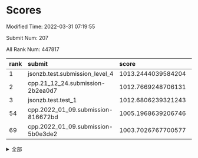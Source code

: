 # Scores

Modified Time: 2022-03-31 07:19:55

Submit Num: 207

All Rank Num: 447817

| rank |               submit               |       score        |       sigma        | pk_num |
| :--- | :--------------------------------- | :----------------- | :----------------- | :----- |
| 1    | jsonzb.test.submission_level_4     | 1013.2444039584204 | 0.8050877852790227 | 8658   |
| 2    | cpp.21_12_24.submission-2b2ea0d7   | 1012.7669248706131 | 0.7985387516555496 | 8652   |
| 3    | jsonzb.test.test_1                 | 1012.6806239321243 | 0.7980232817480751 | 8656   |
| 54   | cpp.2022_01_09.submission-816672bd | 1005.1968639206746 | 0.7091392213972286 | 8651   |
| 69   | cpp.2022_01_09.submission-5b0e3de2 | 1003.7026767700577 | 0.7204696189669701 | 8657   |


<details>
<summary>全部</summary>

| rank |                 submit                 |       score        |       sigma        | pk_num |
| :--- | :------------------------------------- | :----------------- | :----------------- | :----- |
| 1    | jsonzb.test.submission_level_4         | 1013.2444039584204 | 0.8050877852790227 | 8658   |
| 2    | cpp.21_12_24.submission-2b2ea0d7       | 1012.7669248706131 | 0.7985387516555496 | 8652   |
| 3    | jsonzb.test.test_1                     | 1012.6806239321243 | 0.7980232817480751 | 8656   |
| 4    | gobigger.level_3.submission_level_3_21 | 1011.4474979490129 | 0.7519828936049925 | 8649   |
| 5    | gobigger.level_3.submission_level_3_39 | 1011.4184768590217 | 0.7858502185719266 | 8653   |
| 6    | gobigger.level_3.submission_level_3_4  | 1011.1319139404588 | 0.7636299484401136 | 8649   |
| 7    | gobigger.level_3.submission_level_3_15 | 1011.075902184346  | 0.7754423972931772 | 8650   |
| 8    | gobigger.level_3.submission_level_3_3  | 1011.0539918871581 | 0.7862239665245169 | 8655   |
| 9    | gobigger.level_3.submission_level_3_12 | 1010.9354346331974 | 0.756165200734877  | 8649   |
| 10   | gobigger.level_3.submission_level_3_30 | 1010.8688938273073 | 0.7559966870541022 | 8653   |
| 11   | gobigger.level_3.submission_level_3_29 | 1010.8263534241288 | 0.7519961511986777 | 8654   |
| 12   | gobigger.level_3.submission_level_3_35 | 1010.8037281605441 | 0.7631484111963587 | 8653   |
| 13   | gobigger.level_3.submission_level_3_11 | 1010.7490239731352 | 0.7756825846965092 | 8655   |
| 14   | gobigger.level_3.submission_level_3_5  | 1010.6639971271364 | 0.7717346177974307 | 8651   |
| 15   | gobigger.level_3.submission_level_3_0  | 1010.5735841055222 | 0.7666525620233126 | 8659   |
| 16   | gobigger.level_3.submission_level_3_17 | 1010.4849290157642 | 0.7620630751419301 | 8654   |
| 17   | gobigger.level_3.submission_level_3_49 | 1010.427968258017  | 0.7704118949820293 | 8656   |
| 18   | gobigger.level_3.submission_level_3_47 | 1010.40314454624   | 0.780446447625004  | 8655   |
| 19   | gobigger.level_3.submission_level_3_37 | 1010.3972617163442 | 0.7564457553238476 | 8655   |
| 20   | gobigger.level_3.submission_level_3_41 | 1010.345208604963  | 0.7637833917131565 | 8653   |
| 21   | gobigger.level_3.submission_level_3_22 | 1010.3229513286941 | 0.7503393848636261 | 8650   |
| 22   | gobigger.level_3.submission_level_3_40 | 1010.2556062110518 | 0.7643577292410895 | 8650   |
| 23   | gobigger.level_3.submission_level_3_19 | 1010.2390229610294 | 0.7546749598441007 | 8658   |
| 24   | gobigger.level_3.submission_level_3_31 | 1010.2334177968005 | 0.7738602373178274 | 8654   |
| 25   | gobigger.level_3.submission_level_3_23 | 1010.229521882165  | 0.7477047394109155 | 8658   |
| 26   | gobigger.level_3.submission_level_3_33 | 1010.1927400191998 | 0.749703788220351  | 8649   |
| 27   | gobigger.level_3.submission_level_3_43 | 1010.1089567432092 | 0.7778072135649916 | 8653   |
| 28   | gobigger.level_3.submission_level_3_26 | 1010.0400589827693 | 0.7593627632774899 | 8658   |
| 29   | gobigger.level_3.submission_level_3_38 | 1009.8210723131333 | 0.7545386625605783 | 8647   |
| 30   | gobigger.level_3.submission_level_3_7  | 1009.7679297007455 | 0.7520160115470514 | 8650   |
| 31   | gobigger.level_3.submission_level_3_48 | 1009.7420461926756 | 0.7544774887091013 | 8655   |
| 32   | gobigger.level_3.submission_level_3_46 | 1009.6526572969416 | 0.7652338023823463 | 8655   |
| 33   | gobigger.level_3.submission_level_3_9  | 1009.6517871072099 | 0.7692326583392067 | 8653   |
| 34   | gobigger.level_3.submission_level_3_32 | 1009.5806877523933 | 0.75358858688388   | 8657   |
| 35   | gobigger.level_3.submission_level_3_36 | 1009.5774254249332 | 0.7441887491137896 | 8654   |
| 36   | gobigger.level_3.submission_level_3_24 | 1009.5665806668403 | 0.7368414417897491 | 8654   |
| 37   | gobigger.level_3.submission_level_3_25 | 1009.5618609146331 | 0.7578580121237875 | 8651   |
| 38   | gobigger.level_3.submission_level_3_27 | 1009.5516318478462 | 0.7406591683474102 | 8656   |
| 39   | gobigger.level_3.submission_level_3_18 | 1009.5461620737759 | 0.7530297806257517 | 8653   |
| 40   | gobigger.level_3.submission_level_3_2  | 1009.530203410657  | 0.7418698292933739 | 8648   |
| 41   | gobigger.level_3.submission_level_3_34 | 1009.516067623458  | 0.7408375316412885 | 8654   |
| 42   | gobigger.level_3.submission_level_3_6  | 1009.5039121712937 | 0.76611495230889   | 8656   |
| 43   | gobigger.level_3.submission_level_3_10 | 1009.4403742163    | 0.7453323979416754 | 8652   |
| 44   | gobigger.level_3.submission_level_3_20 | 1009.3947455285478 | 0.7421997813275147 | 8655   |
| 45   | gobigger.level_3.submission_level_3_13 | 1009.3748565753681 | 0.7576758136795461 | 8653   |
| 46   | gobigger.level_3.submission_level_3_16 | 1009.3474129952331 | 0.7362815697792776 | 8651   |
| 47   | gobigger.level_3.submission_level_3_28 | 1009.2524493056261 | 0.758142806040964  | 8654   |
| 48   | gobigger.level_3.submission_level_3_42 | 1009.1976604194472 | 0.7566827078832905 | 8654   |
| 49   | gobigger.level_3.submission_level_3_44 | 1009.0003080608666 | 0.7478906557871347 | 8654   |
| 50   | gobigger.level_3.submission_level_3_14 | 1008.8901342331761 | 0.7651821490056623 | 8653   |
| 51   | gobigger.level_3.submission_level_3_45 | 1008.815512523466  | 0.7694522026861983 | 8655   |
| 52   | gobigger.level_3.submission_level_3_1  | 1008.6069019835969 | 0.7579942261906917 | 8651   |
| 53   | gobigger.level_3.submission_level_3_8  | 1008.3991815538163 | 0.7407427405511923 | 8646   |
| 54   | cpp.2022_01_09.submission-816672bd     | 1005.1968639206746 | 0.7091392213972286 | 8651   |
| 55   | gobigger.level_1.submission_level_1_27 | 1004.8423692581454 | 0.7336765901578369 | 8653   |
| 56   | gobigger.level_1.submission_level_1_31 | 1004.7312694118502 | 0.7281292789320322 | 8656   |
| 57   | gobigger.level_1.submission_level_1_36 | 1004.4310609372883 | 0.7148090922401132 | 8658   |
| 58   | gobigger.level_1.submission_level_1_0  | 1004.288269291436  | 0.7089815406727478 | 8652   |
| 59   | gobigger.level_1.submission_level_1_10 | 1004.188733136705  | 0.7239052346932271 | 8657   |
| 60   | gobigger.level_1.submission_level_1_30 | 1004.098863579547  | 0.7214960272537354 | 8651   |
| 61   | gobigger.level_1.submission_level_1_39 | 1004.0869268653523 | 0.7248533210929017 | 8651   |
| 62   | gobigger.level_1.submission_level_1_43 | 1003.9505519791106 | 0.7172375376349495 | 8655   |
| 63   | gobigger.level_1.submission_level_1_7  | 1003.9260886463202 | 0.7136218422547361 | 8651   |
| 64   | gobigger.level_1.submission_level_1_33 | 1003.8113012100633 | 0.7177571580691002 | 8652   |
| 65   | gobigger.level_1.submission_level_1_19 | 1003.7622481199774 | 0.7144378179235253 | 8651   |
| 66   | gobigger.level_1.submission_level_1_24 | 1003.7563739798024 | 0.7141111337590164 | 8657   |
| 67   | gobigger.level_1.submission_level_1_14 | 1003.714768273998  | 0.7117663629836427 | 8657   |
| 68   | gobigger.level_1.submission_level_1_47 | 1003.7060841265686 | 0.7276313255831787 | 8653   |
| 69   | cpp.2022_01_09.submission-5b0e3de2     | 1003.7026767700577 | 0.7204696189669701 | 8657   |
| 70   | gobigger.level_1.submission_level_1_11 | 1003.6550062410008 | 0.7057534694495976 | 8648   |
| 71   | gobigger.level_1.submission_level_1_8  | 1003.6350627515391 | 0.7124326151241384 | 8654   |
| 72   | gobigger.level_1.submission_level_1_15 | 1003.6024591489398 | 0.7250869819401299 | 8648   |
| 73   | gobigger.level_1.submission_level_1_5  | 1003.5213186929464 | 0.7232296732581258 | 8657   |
| 74   | gobigger.level_1.submission_level_1_42 | 1003.474057774685  | 0.7211316022308218 | 8648   |
| 75   | gobigger.level_1.submission_level_1_48 | 1003.4523339552154 | 0.716609808773507  | 8648   |
| 76   | gobigger.level_1.submission_level_1_41 | 1003.3922275465029 | 0.7218199915654228 | 8655   |
| 77   | gobigger.level_1.submission_level_1_13 | 1003.3912835575849 | 0.7073272176447434 | 8655   |
| 78   | gobigger.level_1.submission_level_1_26 | 1003.3854890628414 | 0.7033626135163904 | 8656   |
| 79   | gobigger.level_1.submission_level_1_4  | 1003.3615246205117 | 0.7174979215907643 | 8652   |
| 80   | gobigger.level_1.submission_level_1_40 | 1003.334750283822  | 0.711579690963309  | 8655   |
| 81   | gobigger.level_1.submission_level_1_9  | 1003.3211381233574 | 0.7186974294795316 | 8652   |
| 82   | gobigger.level_1.submission_level_1_20 | 1003.3195502827239 | 0.7107085967262443 | 8653   |
| 83   | gobigger.level_1.submission_level_1_12 | 1003.3149531046928 | 0.7182400372230349 | 8655   |
| 84   | gobigger.level_1.submission_level_1_16 | 1003.2885860244323 | 0.7165813171122992 | 8653   |
| 85   | gobigger.level_1.submission_level_1_17 | 1003.2528015177211 | 0.7181359746896064 | 8652   |
| 86   | gobigger.level_1.submission_level_1_18 | 1003.1689303115587 | 0.7091141937215617 | 8656   |
| 87   | gobigger.level_1.submission_level_1_44 | 1003.0939901998756 | 0.7200867390459156 | 8653   |
| 88   | gobigger.level_1.submission_level_1_32 | 1003.0939592629901 | 0.7130914790295667 | 8652   |
| 89   | gobigger.level_1.submission_level_1_1  | 1003.0537010406681 | 0.7301339317447877 | 8655   |
| 90   | gobigger.level_1.submission_level_1_38 | 1003.0117944614536 | 0.7163763898424237 | 8650   |
| 91   | gobigger.level_1.submission_level_1_29 | 1002.9908517651365 | 0.7275614177701453 | 8653   |
| 92   | gobigger.level_1.submission_level_1_22 | 1002.9203494415452 | 0.7180506937797845 | 8652   |
| 93   | gobigger.level_1.submission_level_1_21 | 1002.8678988659618 | 0.7129519505871998 | 8657   |
| 94   | gobigger.level_1.submission_level_1_6  | 1002.7774078618921 | 0.717378350370005  | 8654   |
| 95   | gobigger.level_1.submission_level_1_28 | 1002.599047056293  | 0.7151559720245255 | 8654   |
| 96   | gobigger.level_1.submission_level_1_25 | 1002.5869565510101 | 0.7042652278309613 | 8654   |
| 97   | gobigger.level_1.submission_level_1_37 | 1002.5777557586119 | 0.713943399332181  | 8656   |
| 98   | gobigger.level_1.submission_level_1_49 | 1002.5664133808916 | 0.7086682076830402 | 8656   |
| 99   | gobigger.level_1.submission_level_1_2  | 1002.5363437698921 | 0.7132739466432865 | 8653   |
| 100  | gobigger.level_1.submission_level_1_46 | 1002.5113945792782 | 0.7209591595701953 | 8656   |
| 101  | gobigger.level_1.submission_level_1_23 | 1002.4052953906431 | 0.7279525129396031 | 8652   |
| 102  | gobigger.level_1.submission_level_1_34 | 1002.3563684930077 | 0.7093206027804588 | 8654   |
| 103  | gobigger.level_1.submission_level_1_35 | 1002.2577595077811 | 0.7230823578826235 | 8658   |
| 104  | gobigger.level_1.submission_level_1_3  | 1002.1266633952422 | 0.7057596319995587 | 8653   |
| 105  | gobigger.level_1.submission_level_1_45 | 1000.9524585774747 | 0.7118332567431893 | 8653   |
| 106  | gobigger.random.submission_random_3    | 997.731176726414   | 0.6982716558792238 | 8657   |
| 107  | gobigger.random.submission_random_12   | 997.4672525539307  | 0.7039362323767779 | 8652   |
| 108  | gobigger.random.submission_random_1    | 997.3833563631209  | 0.7336974825200899 | 8649   |
| 109  | gobigger.random.submission_random_2    | 996.9352844979742  | 0.7012489960713587 | 8653   |
| 110  | gobigger.random.submission_random_48   | 996.9350350692956  | 0.7080647745963289 | 8657   |
| 111  | gobigger.random.submission_random_18   | 996.930751450264   | 0.7089926892617537 | 8655   |
| 112  | gobigger.random.submission_random_41   | 996.8019957315425  | 0.6938032586468736 | 8654   |
| 113  | gobigger.random.submission_random_15   | 996.7749421846848  | 0.7117936859096835 | 8655   |
| 114  | gobigger.random.submission_random_34   | 996.7449552430492  | 0.7028334177236012 | 8653   |
| 115  | gobigger.random.submission_random_28   | 996.7124585531894  | 0.7088765482959312 | 8651   |
| 116  | gobigger.random.submission_random_42   | 996.7097134055772  | 0.7067190542156941 | 8656   |
| 117  | gobigger.random.submission_random_9    | 996.5942304731534  | 0.7100657176084351 | 8657   |
| 118  | gobigger.random.submission_random_22   | 996.5881112182708  | 0.7138142987641173 | 8653   |
| 119  | gobigger.random.submission_random_30   | 996.4469198535226  | 0.7175862467787965 | 8651   |
| 120  | gobigger.random.submission_random_29   | 996.4372439019998  | 0.7000214892726285 | 8651   |
| 121  | gobigger.random.submission_random_40   | 996.3649856051201  | 0.7044508433883322 | 8648   |
| 122  | gobigger.random.submission_random_49   | 996.3597391708627  | 0.7130641531919145 | 8652   |
| 123  | gobigger.random.submission_random_37   | 996.3575592186114  | 0.7122688090861934 | 8656   |
| 124  | gobigger.random.submission_random_23   | 996.3482231659143  | 0.7160639161363557 | 8655   |
| 125  | gobigger.random.submission_random_4    | 996.2884756595441  | 0.7063974041929282 | 8650   |
| 126  | gobigger.random.submission_random_25   | 996.270587633709   | 0.711623782632183  | 8650   |
| 127  | gobigger.random.submission_random_20   | 996.2602146252923  | 0.7042788603095402 | 8656   |
| 128  | gobigger.random.submission_random_47   | 996.1869593836701  | 0.7049011088315694 | 8659   |
| 129  | gobigger.random.submission_random_32   | 996.0919919064648  | 0.7028377654007607 | 8652   |
| 130  | gobigger.random.submission_random_6    | 995.9909110502665  | 0.7286645020819101 | 8656   |
| 131  | gobigger.random.submission_random_35   | 995.9819014600779  | 0.7101893786608182 | 8655   |
| 132  | gobigger.random.submission_random_38   | 995.9233751842464  | 0.7147104550757596 | 8654   |
| 133  | gobigger.random.submission_random_31   | 995.9132710953323  | 0.7088585042750062 | 8653   |
| 134  | gobigger.random.submission_random_39   | 995.8884169991736  | 0.7165936533934353 | 8651   |
| 135  | gobigger.random.submission_random_44   | 995.8659462224392  | 0.7128595498618367 | 8655   |
| 136  | gobigger.random.submission_random_36   | 995.8478164624506  | 0.7081057166833504 | 8651   |
| 137  | gobigger.random.submission_random_27   | 995.8254949574197  | 0.7057454795346417 | 8653   |
| 138  | gobigger.random.submission_random_14   | 995.7907213432676  | 0.7162868370986589 | 8652   |
| 139  | gobigger.random.submission_random_5    | 995.7671179256657  | 0.721646697838087  | 8654   |
| 140  | gobigger.random.submission_random_45   | 995.6722617862591  | 0.7127570344113456 | 8652   |
| 141  | gobigger.random.submission_random_10   | 995.5844811692975  | 0.7223048522019245 | 8660   |
| 142  | gobigger.random.submission_random_46   | 995.5744805412312  | 0.713795194074282  | 8650   |
| 143  | gobigger.random.submission_random_19   | 995.5738585356987  | 0.703182122856009  | 8652   |
| 144  | gobigger.random.submission_random_7    | 995.4692781370975  | 0.7122787834565967 | 8652   |
| 145  | gobigger.random.submission_random_13   | 995.4281447617693  | 0.6998918072801292 | 8651   |
| 146  | gobigger.random.submission_random_43   | 995.4201435409595  | 0.7260196477707831 | 8651   |
| 147  | gobigger.random.submission_random_21   | 995.3708767832179  | 0.7056001248713666 | 8646   |
| 148  | gobigger.random.submission_random_8    | 995.2989283803961  | 0.7295269880969493 | 8655   |
| 149  | gobigger.random.submission_random_24   | 995.2776962743498  | 0.707718986637936  | 8653   |
| 150  | gobigger.random.submission_random_16   | 995.2092907296854  | 0.7160057531264121 | 8659   |
| 151  | gobigger.random.submission_random_11   | 995.1971616787046  | 0.7151796862462703 | 8654   |
| 152  | gobigger.random.submission_random_33   | 995.0392426628192  | 0.7196423780729665 | 8656   |
| 153  | gobigger.random.submission_random_17   | 994.8935365507682  | 0.7220258248572763 | 8653   |
| 154  | gobigger.random.submission_random_26   | 994.7415648469959  | 0.7099355965973357 | 8654   |
| 155  | gobigger.random.submission_random_0    | 994.6856788113151  | 0.7135697683836811 | 8653   |
| 156  | gobigger.level_2.submission_level_2_22 | 994.1134414681213  | 0.736112404803848  | 8653   |
| 157  | gobigger.level_2.submission_level_2_14 | 993.9763398616998  | 0.7296426169362744 | 8647   |
| 158  | gobigger.level_2.submission_level_2_44 | 993.7768041498246  | 0.7292476617479736 | 8653   |
| 159  | gobigger.level_2.submission_level_2_18 | 993.5074635488073  | 0.7497367021163566 | 8652   |
| 160  | gobigger.level_2.submission_level_2_20 | 993.4093947772392  | 0.7460500914183755 | 8652   |
| 161  | gobigger.level_2.submission_level_2_39 | 993.3648945782211  | 0.7310381750757083 | 8656   |
| 162  | gobigger.level_2.submission_level_2_16 | 993.2386435062857  | 0.731905083100502  | 8651   |
| 163  | gobigger.level_2.submission_level_2_33 | 993.2276258893319  | 0.7390300319874192 | 8653   |
| 164  | gobigger.level_2.submission_level_2_1  | 993.1477381582044  | 0.7265399958120357 | 8656   |
| 165  | gobigger.level_2.submission_level_2_30 | 993.0689687950011  | 0.7328603030310056 | 8655   |
| 166  | gobigger.level_2.submission_level_2_12 | 992.9561586184225  | 0.7510033096260145 | 8652   |
| 167  | gobigger.level_2.submission_level_2_6  | 992.873454129811   | 0.729406288878219  | 8658   |
| 168  | gobigger.level_2.submission_level_2_19 | 992.8082711092447  | 0.7450634188930494 | 8654   |
| 169  | gobigger.level_2.submission_level_2_42 | 992.7750599221764  | 0.7415410181730522 | 8657   |
| 170  | gobigger.level_2.submission_level_2_4  | 992.7405774825249  | 0.7350964486500692 | 8652   |
| 171  | gobigger.level_2.submission_level_2_11 | 992.7149702122696  | 0.7512824661129479 | 8655   |
| 172  | gobigger.level_2.submission_level_2_8  | 992.5985748806206  | 0.7310734271627286 | 8657   |
| 173  | gobigger.level_2.submission_level_2_24 | 992.5944690066815  | 0.72108289437789   | 8658   |
| 174  | gobigger.level_2.submission_level_2_40 | 992.5724028501271  | 0.742993751238494  | 8657   |
| 175  | gobigger.level_2.submission_level_2_47 | 992.5188782238273  | 0.733558342553028  | 8657   |
| 176  | gobigger.level_2.submission_level_2_17 | 992.3279762667033  | 0.7273595524579004 | 8653   |
| 177  | gobigger.level_2.submission_level_2_34 | 992.2138708275626  | 0.7300924419655552 | 8653   |
| 178  | gobigger.level_2.submission_level_2_29 | 992.1823449105141  | 0.745634590750691  | 8655   |
| 179  | gobigger.level_2.submission_level_2_32 | 992.109662458228   | 0.7509561363083125 | 8649   |
| 180  | gobigger.level_2.submission_level_2_21 | 992.0400237674959  | 0.7433473932931272 | 8654   |
| 181  | gobigger.level_2.submission_level_2_45 | 991.927624304989   | 0.7438389341759987 | 8651   |
| 182  | gobigger.level_2.submission_level_2_28 | 991.919182097544   | 0.7405248642383638 | 8651   |
| 183  | gobigger.level_2.submission_level_2_13 | 991.9011052617876  | 0.7488601452312307 | 8656   |
| 184  | gobigger.level_2.submission_level_2_15 | 991.8616169092717  | 0.7427104431832381 | 8657   |
| 185  | gobigger.level_2.submission_level_2_43 | 991.8434411989124  | 0.7571378825555048 | 8649   |
| 186  | gobigger.level_2.submission_level_2_49 | 991.8410150247191  | 0.7583897642633186 | 8654   |
| 187  | gobigger.level_2.submission_level_2_5  | 991.6874312986638  | 0.7547249543840954 | 8659   |
| 188  | gobigger.level_2.submission_level_2_26 | 991.5911711807213  | 0.7534711757401125 | 8658   |
| 189  | gobigger.level_2.submission_level_2_2  | 991.3661160663748  | 0.7554832916567669 | 8652   |
| 190  | gobigger.level_2.submission_level_2_48 | 991.3201114303398  | 0.7517612874770465 | 8658   |
| 191  | gobigger.level_2.submission_level_2_25 | 991.2644322955699  | 0.7609264244676615 | 8654   |
| 192  | gobigger.level_2.submission_level_2_31 | 991.2289637405644  | 0.75231148964761   | 8651   |
| 193  | gobigger.level_2.submission_level_2_36 | 991.1770710700358  | 0.7626540280072195 | 8655   |
| 194  | gobigger.level_2.submission_level_2_3  | 991.1598513197949  | 0.7442738038271309 | 8657   |
| 195  | gobigger.level_2.submission_level_2_10 | 991.141504514866   | 0.7723540158482838 | 8649   |
| 196  | gobigger.level_2.submission_level_2_35 | 991.086202258677   | 0.7701059100649255 | 8653   |
| 197  | gobigger.level_2.submission_level_2_23 | 991.0741884943615  | 0.747684088181402  | 8650   |
| 198  | gobigger.level_2.submission_level_2_0  | 991.0088825453513  | 0.7469779954108321 | 8658   |
| 199  | gobigger.level_2.submission_level_2_7  | 991.0018470895895  | 0.7408377032826311 | 8654   |
| 200  | gobigger.level_2.submission_level_2_37 | 990.9711872485897  | 0.7387684210958272 | 8650   |
| 201  | gobigger.level_2.submission_level_2_46 | 990.7560015400558  | 0.7377218898492869 | 8657   |
| 202  | gobigger.level_2.submission_level_2_9  | 990.6747559734474  | 0.7379759798223516 | 8657   |
| 203  | gobigger.level_2.submission_level_2_41 | 990.6710190596784  | 0.7512818251088313 | 8655   |
| 204  | gobigger.level_2.submission_level_2_38 | 990.661881187115   | 0.7544841333865483 | 8655   |
| 205  | gobigger.level_2.submission_level_2_27 | 990.595451333268   | 0.7689140020071058 | 8656   |
| 206  | gobigger.none.submission_none_0        | 978.9411882813368  | 1.2564597194030653 | 8650   |
| 207  | gobigger.none.submission_none_1        | 976.1791666039038  | 1.4673720107199475 | 8645   |

</details>
